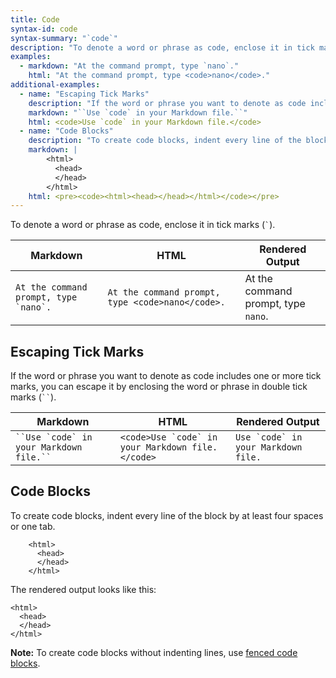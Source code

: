 ```yaml
---
title: Code
syntax-id: code
syntax-summary: "`code`"
description: "To denote a word or phrase as code, enclose it in tick marks (`` ` ``)."
examples:
  - markdown: "At the command prompt, type `nano`."
    html: "At the command prompt, type <code>nano</code>."
additional-examples:
  - name: "Escaping Tick Marks"
    description: "If the word or phrase you want to denote as code includes one or more tick marks, you can escape it by enclosing the word or phrase in double tick marks (<code>``</code>)."
    markdown: "``Use `code` in your Markdown file.``"
    html: <code>Use `code` in your Markdown file.</code>
  - name: "Code Blocks"
    description: "To create code blocks, indent every line of the block by at least four spaces or one tab."
    markdown: |
        <html>
          <head>
          </head>
        </html>
    html: <pre><code><html><head></head></html></code></pre>
---
```


To denote a word or phrase as code, enclose it in tick marks (`` ` ``).

<table class="table table-bordered">
  <thead>
    <tr>
      <th>Markdown</th>
      <th>HTML</th>
      <th>Rendered Output</th>
    </tr>
  </thead>
  <tbody>
    <tr>
      <td><code class="highlighter-rouge">At the command prompt, type `nano`.</code></td>
      <td><code class="highlighter-rouge">At the command prompt, type &lt;code&gt;nano&lt;/code&gt;. </code></td>
      <td>At the command prompt, type <code class="highlighter-rouge">nano</code>.</td>
    </tr>
  </tbody>
</table>

## Escaping Tick Marks

If the word or phrase you want to denote as code includes one or more tick marks, you can escape it by enclosing the word or phrase in double tick marks (<code>``</code>).

<table class="table table-bordered">
  <thead>
    <tr>
      <th>Markdown</th>
      <th>HTML</th>
      <th>Rendered Output</th>
    </tr>
  </thead>
  <tbody>
    <tr>
      <td><code>``Use `code` in your Markdown file.``</code></td>
      <td><code class="highlighter-rouge">&lt;code&gt;Use `code` in your Markdown file.&lt;/code&gt;</code></td>
      <td><code>Use `code` in your Markdown file.</code></td>
    </tr>
  </tbody>
</table>

## Code Blocks

To create code blocks, indent every line of the block by at least four spaces or one tab.

```text
    <html>
      <head>
      </head>
    </html>
```

The rendered output looks like this:

```text
<html>
  <head>
  </head>
</html>
```

<div class="alert alert-info">
  <i class="fa fa-info-circle" aria-hidden="true"></i> <strong>Note:</strong> To create code blocks without indenting lines, use <a href="/extended-syntax/#fenced-code-blocks">fenced code blocks</a>.
</div>

